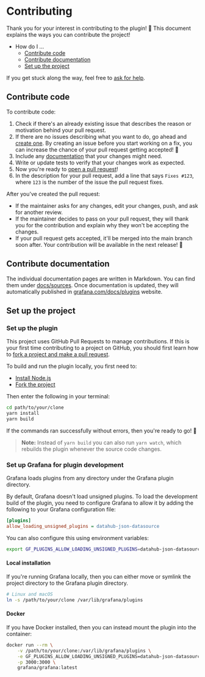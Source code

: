 # Contributing

Thank you for your interest in contributing to the plugin! 🙏 This document explains the ways you can contribute the project!

- How do I ...
  - [Contribute code](#contribute-code)
  - [Contribute documentation](#contribute-documentation)
  - [Set up the project](#set-up-the-project)

If you get stuck along the way, feel free to [ask for help](https://github.com/grafana/grafana-json-datasource/discussions/new?category=q-a).

## Contribute code

To contribute code:

1. Check if there's an already existing issue that describes the reason or motivation behind your pull request.
2. If there are no issues describing what you want to do, go ahead and [create one](https://github.com/grafana/grafana-json-datasource/issues/new). By creating an issue before you start working on a fix, you can increase the chance of your pull request getting accepted! 💪
3. Include any [documentation](contribute-documentation) that your changes might need.
4. Write or update tests to verify that your changes work as expected.
5. Now you're ready to [open a pull request](https://github.com/grafana/grafana-json-datasource/compare)!
6. In the description for your pull request, add a line that says `Fixes #123`, where `123` is the number of the issue the pull request fixes.

After you've created the pull request:

- If the maintainer asks for any changes, edit your changes, push, and ask for another review.
- If the maintainer decides to pass on your pull request, they will thank you for the contribution and explain why they won't be accepting the changes.
- If your pull request gets accepted, it'll be merged into the main branch soon after. Your contribution will be available in the next release! 🎉

## Contribute documentation

The individual documentation pages are written in Markdown. You can find them under [docs/sources](./docs/sources/). Once documentation is updated, they will automatically published in [grafana.com/docs/plugins](https://grafana.com/docs/plugins/marcusolsson-json-datasource/latest/) website.

## Set up the project

### Set up the plugin

This project uses GitHub Pull Requests to manage contributions. If this is your first time contributing to a project on GitHub, you should first learn how to [fork a project and make a pull request](https://guides.github.com/activities/forking/).

To build and run the plugin locally, you first need to:

- [Install Node.js](https://nodejs.org/en/download/)
- [Fork the project](https://guides.github.com/activities/forking/#fork)

Then enter the following in your terminal:

```bash
cd path/to/your/clone
yarn install
yarn build
```

If the commands ran successfully without errors, then you're ready to go! 🚀

> **Note:** Instead of `yarn build` you can also run `yarn watch`, which rebuilds the plugin whenever the source code changes.

### Set up Grafana for plugin development

Grafana loads plugins from any directory under the Grafana plugin directory.

By default, Grafana doesn't load unsigned plugins. To load the development build of the plugin, you need to configure Grafana to allow it by adding the following to your Grafana configuration file:

```ini
[plugins]
allow_loading_unsigned_plugins = datahub-json-datasource
```

You can also configure this using environment variables:

```bash
export GF_PLUGINS_ALLOW_LOADING_UNSIGNED_PLUGINS=datahub-json-datasource
```

#### Local installation

If you're running Grafana locally, then you can either move or symlink the project directory to the Grafana plugin directory.

```bash
# Linux and macOS
ln -s /path/to/your/clone /var/lib/grafana/plugins
```

#### Docker

If you have Docker installed, then you can instead mount the plugin into the container:

```bash
docker run --rm \
    -v /path/to/your/clone:/var/lib/grafana/plugins \
    -e GF_PLUGINS_ALLOW_LOADING_UNSIGNED_PLUGINS=datahub-json-datasource \
    -p 3000:3000 \
    grafana/grafana:latest
```
